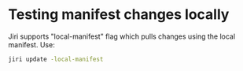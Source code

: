 # Testing manifest changes locally

Jiri supports "local-manifest" flag which pulls changes using the local manifest. Use:

```sh
jiri update -local-manifest
```
